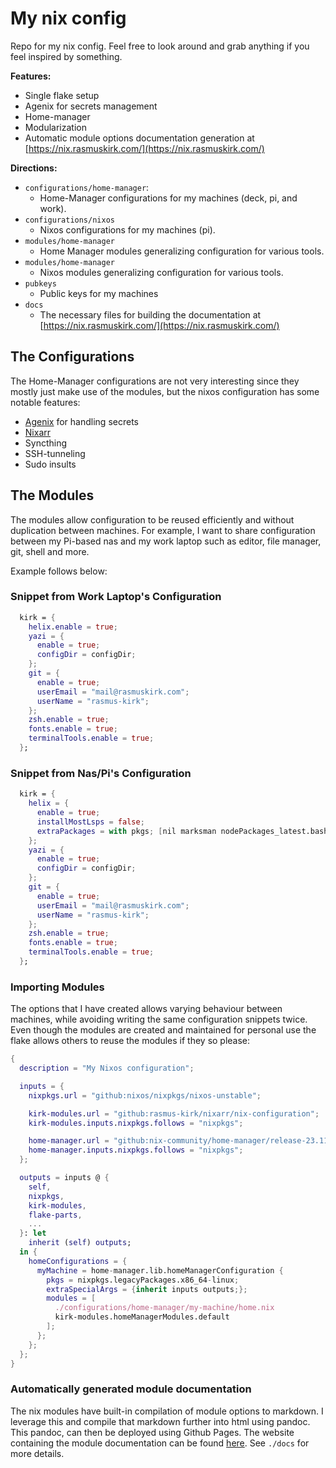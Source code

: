 # My nix config

Repo for my nix config. Feel free to look around and grab anything if you
feel inspired by something.

**Features:**

- Single flake setup
- Agenix for secrets management
- Home-manager
- Modularization
- Automatic module options documentation generation at [https://nix.rasmuskirk.com/](https://nix.rasmuskirk.com/)

**Directions:**

- `configurations/home-manager`:
  - Home-Manager configurations for my machines (deck, pi, and work).
- `configurations/nixos`
  - Nixos configurations for my machines (pi).
- `modules/home-manager`
  - Home Manager modules generalizing configuration for various tools.
- `modules/home-manager`
  - Nixos modules generalizing configuration for various tools.
- `pubkeys`
  - Public keys for my machines
- `docs`
  - The necessary files for building the documentation at [https://nix.rasmuskirk.com/](https://nix.rasmuskirk.com/)

## The Configurations

The Home-Manager configurations are not very interesting since they mostly just
make use of the modules, but the nixos configuration has some notable features:

  - [Agenix](https://github.com/ryantm/agenix) for handling secrets
  - [Nixarr](https://nixarr.com/)
  - Syncthing
  - SSH-tunneling
  - Sudo insults

## The Modules

The modules allow configuration to be reused efficiently and without
duplication between machines. For example, I want to share configuration
between my Pi-based nas and my work laptop such as editor, file manager,
git, shell and more.

Example follows below:

### Snippet from Work Laptop's Configuration

```nix
  kirk = {
    helix.enable = true;
    yazi = {
      enable = true;
      configDir = configDir;
    };
    git = {
      enable = true;
      userEmail = "mail@rasmuskirk.com";
      userName = "rasmus-kirk";
    };
    zsh.enable = true;
    fonts.enable = true;
    terminalTools.enable = true;
  };
```

### Snippet from Nas/Pi's Configuration

```nix
  kirk = {
    helix = {
      enable = true;
      installMostLsps = false;
      extraPackages = with pkgs; [nil marksman nodePackages_latest.bash-language-server];
    };
    yazi = {
      enable = true;
      configDir = configDir;
    };
    git = {
      enable = true;
      userEmail = "mail@rasmuskirk.com";
      userName = "rasmus-kirk";
    };
    zsh.enable = true;
    fonts.enable = true;
    terminalTools.enable = true;
  };
```

### Importing Modules

The options that I have created allows varying behaviour between machines,
while avoiding writing the same configuration snippets twice. Even though
the modules are created and maintained for personal use the flake allows
others to reuse the modules if they so please:

```nix
{
  description = "My Nixos configuration";

  inputs = {
    nixpkgs.url = "github:nixos/nixpkgs/nixos-unstable";

    kirk-modules.url = "github:rasmus-kirk/nixarr/nix-configuration";
    kirk-modules.inputs.nixpkgs.follows = "nixpkgs";

    home-manager.url = "github:nix-community/home-manager/release-23.11";
    home-manager.inputs.nixpkgs.follows = "nixpkgs";
  };

  outputs = inputs @ {
    self,
    nixpkgs,
    kirk-modules,
    flake-parts,
    ...
  }: let
    inherit (self) outputs;
  in {
    homeConfigurations = {
      myMachine = home-manager.lib.homeManagerConfiguration {
        pkgs = nixpkgs.legacyPackages.x86_64-linux;
        extraSpecialArgs = {inherit inputs outputs;};
        modules = [
          ./configurations/home-manager/my-machine/home.nix
          kirk-modules.homeManagerModules.default
        ];
      };
    };
  };
}
```

### Automatically generated module documentation

The nix modules have built-in compilation of module options to markdown. I
leverage this and compile that markdown further into html using pandoc. This
pandoc, can then be deployed using Github Pages. The website containing the
module documentation can be found [here](https://nix.rasmuskirk.com/). See
`./docs` for more details.
